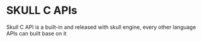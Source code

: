 SKULL C APIs
============

Skull C API is a built-in and released with skull engine, every other language
APIs can built base on it
